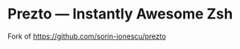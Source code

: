 Prezto — Instantly Awesome Zsh
==============================

Fork of https://github.com/sorin-ionescu/prezto
